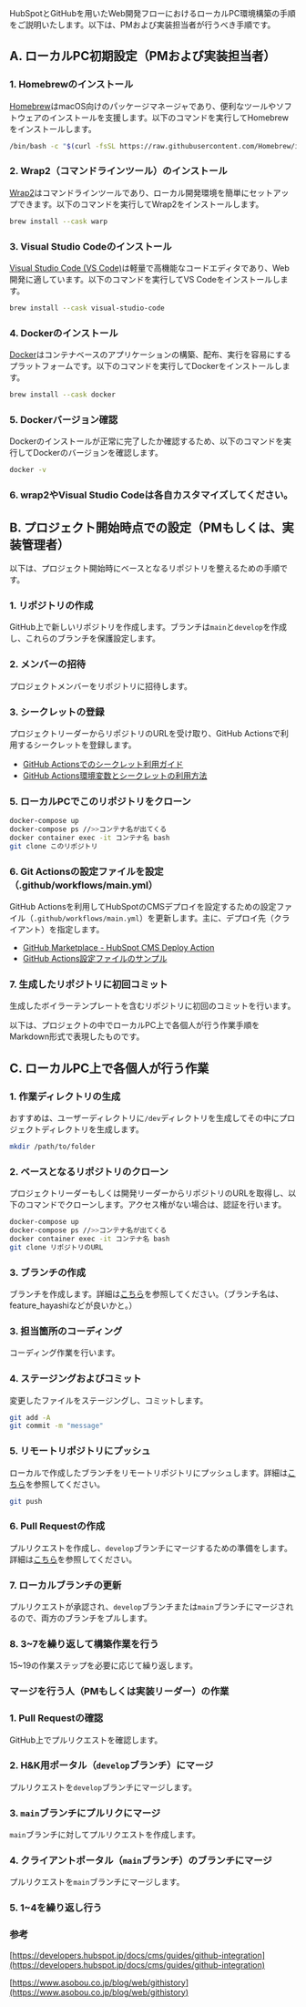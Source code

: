 HubSpotとGitHubを用いたWeb開発フローにおけるローカルPC環境構築の手順をご説明いたします。以下は、PMおよび実装担当者が行うべき手順です。

## A. ローカルPC初期設定（PMおよび実装担当者）

### 1. Homebrewのインストール
[Homebrew](https://brew.sh/ja/)はmacOS向けのパッケージマネージャであり、便利なツールやソフトウェアのインストールを支援します。以下のコマンドを実行してHomebrewをインストールします。

```bash
/bin/bash -c "$(curl -fsSL https://raw.githubusercontent.com/Homebrew/install/HEAD/install.sh)"
```

### 2. Wrap2（コマンドラインツール）のインストール
[Wrap2](https://www.warp.dev/)はコマンドラインツールであり、ローカル開発環境を簡単にセットアップできます。以下のコマンドを実行してWrap2をインストールします。

```bash
brew install --cask warp
```

### 3. Visual Studio Codeのインストール
[Visual Studio Code (VS Code)](https://code.visualstudio.com/)は軽量で高機能なコードエディタであり、Web開発に適しています。以下のコマンドを実行してVS Codeをインストールします。

```bash
brew install --cask visual-studio-code
```

### 4. Dockerのインストール
[Docker](https://www.docker.com/)はコンテナベースのアプリケーションの構築、配布、実行を容易にするプラットフォームです。以下のコマンドを実行してDockerをインストールします。

```bash
brew install --cask docker
```

### 5. Dockerバージョン確認
Dockerのインストールが正常に完了したか確認するため、以下のコマンドを実行してDockerのバージョンを確認します。

```bash
docker -v
```

### 6. wrap2やVisual Studio Codeは各自カスタマイズしてください。

## B. プロジェクト開始時点での設定（PMもしくは、実装管理者）

以下は、プロジェクト開始時にベースとなるリポジトリを整えるための手順です。

### 1. リポジトリの作成
GitHub上で新しいリポジトリを作成します。ブランチは`main`と`develop`を作成し、これらのブランチを保護設定します。


### 2. メンバーの招待
プロジェクトメンバーをリポジトリに招待します。


### 3. シークレットの登録
プロジェクトリーダーからリポジトリのURLを受け取り、GitHub Actionsで利用するシークレットを登録します。
- [GitHub Actionsでのシークレット利用ガイド](https://docs.github.com/ja/actions/security-guides/using-secrets-in-github-actions)
- [GitHub Actions環境変数とシークレットの利用方法](https://dev.classmethod.jp/articles/github-actions-environment-secrets-and-environment-variables/)


### 5. ローカルPCでこのリポジトリをクローン
```bash
docker-compose up
docker-compose ps //>>コンテナ名が出てくる
docker container exec -it コンテナ名 bash
git clone このリポジトリ
```


### 6. Git Actionsの設定ファイルを設定（.github/workflows/main.yml）
GitHub Actionsを利用してHubSpotのCMSデプロイを設定するための設定ファイル（`.github/workflows/main.yml`）を更新します。主に、デプロイ先（クライアント）を指定します。

- [GitHub Marketplace - HubSpot CMS Deploy Action](https://github.com/marketplace/actions/hubspot-cms-deploy?__hstc=191447093.e2828a7aeadc4cbbb81fa971745616d3.1684904509151.1696319292546.1696324978632.77&__hssc=191447093.1.1696468240347&__hsfp=2849964017&hsCtaTracking=e0132707-395d-4617-bd9d-0b21c8b129d5%7Ce4078581-d84c-446e-9399-ce2ebcb21fae)
- [GitHub Actions設定ファイルのサンプル](https://docs.google.com/document/d/13HcLaZsA53W8PjleEQDPkh8bKRVLOvmv_22HrcvYQCs/edit)


### 7. 生成したリポジトリに初回コミット
生成したボイラーテンプレートを含むリポジトリに初回のコミットを行います。



以下は、プロジェクトの中でローカルPC上で各個人が行う作業手順をMarkdown形式で表現したものです。

## C. ローカルPC上で各個人が行う作業

### 1. 作業ディレクトリの生成
おすすめは、ユーザーディレクトリに`/dev`ディレクトリを生成してその中にプロジェクトディレクトリを生成します。

```bash
mkdir /path/to/folder
```

### 2. ベースとなるリポジトリのクローン
プロジェクトリーダーもしくは開発リーダーからリポジトリのURLを取得し、以下のコマンドでクローンします。アクセス権がない場合は、認証を行います。

```bash
docker-compose up
docker-compose ps //>>コンテナ名が出てくる
docker container exec -it コンテナ名 bash
git clone リポジトリのURL
```

### 3. ブランチの作成
ブランチを作成します。詳細は[こちら](https://atmarkit.itmedia.co.jp/ait/articles/2110/01/news034.html)を参照してください。（ブランチ名は、feature_hayashiなどが良いかと。）

### 3. 担当箇所のコーディング
コーディング作業を行います。

### 4. ステージングおよびコミット
変更したファイルをステージングし、コミットします。

```bash
git add -A
git commit -m "message"
```

### 5. リモートリポジトリにプッシュ
ローカルで作成したブランチをリモートリポジトリにプッシュします。詳細は[こちら](https://atmarkit.itmedia.co.jp/ait/articles/2110/01/news034.html)を参照してください。

```bash
git push
```

### 6. Pull Requestの作成
プルリクエストを作成し、`develop`ブランチにマージするための準備をします。詳細は[こちら](https://style.potepan.com/articles/33561.html)を参照してください。

### 7. ローカルブランチの更新
プルリクエストが承認され、`develop`ブランチまたは`main`ブランチにマージされるので、両方のブランチをプルします。

### 8. 3~7を繰り返して構築作業を行う
15~19の作業ステップを必要に応じて繰り返します。


### マージを行う人（PMもしくは実装リーダー）の作業

### 1. Pull Requestの確認
GitHub上でプルリクエストを確認します。

### 2. H&K用ポータル（`develop`ブランチ）にマージ
プルリクエストを`develop`ブランチにマージします。

### 3. `main`ブランチにプルリクにマージ
`main`ブランチに対してプルリクエストを作成します。

### 4. クライアントポータル（`main`ブランチ）のブランチにマージ
プルリクエストを`main`ブランチにマージします。

### 5. 1~4を繰り返し行う

### 参考
[https://developers.hubspot.jp/docs/cms/guides/github-integration](https://developers.hubspot.jp/docs/cms/guides/github-integration)

[https://www.asobou.co.jp/blog/web/githistory](https://www.asobou.co.jp/blog/web/githistory)


